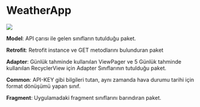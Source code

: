# WeatherApp

![](https://media.giphy.com/media/Ige1JmuZg16GZGow68/giphy.gif) 


**Model**: API çarısı ile gelen sınıfların tutulduğu paket.

**Retrofit**: Retrofit instance ve GET metodlarını bulunduran paket

**Adapter**: Günlük tahminde kullanılan ViewPager ve 5 Günlük tahminde kullanılan RecyclerView için Adapter Sınıflarının tutulduğu paket.

**Common**: API-KEY gibi bilgileri tutan, aynı zamanda hava durumu tarihi için format dönüşümü yapan sınıf.

**Fragment**: Uygulamadaki fragment sınıflarını barındıran paket.


